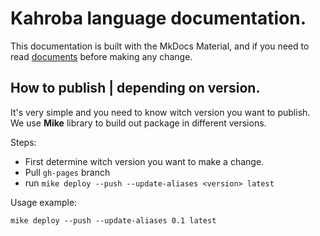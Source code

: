# Kahroba language documentation.
This documentation is built with the MkDocs Material, and if you need to read [documents](https://squidfunk.github.io/mkdocs-material/) before making any change.

## How to publish | depending on version.
It's very simple and you need to know witch version you want to publish.
We use **Mike** library to build out package in different versions.

Steps:
* First determine witch version you want to make a change.
* Pull `gh-pages` branch
* run `mike deploy --push --update-aliases <version> latest`

Usage example:
```
mike deploy --push --update-aliases 0.1 latest
```